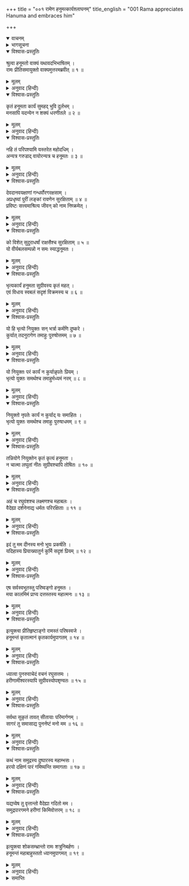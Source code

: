+++
title = "००१ रामेण हनुमत्कार्यश्लाघनम्"
title_english = "001 Rama appreciates Hanuma and embraces him"

+++
<details open><summary>वाचनम्</summary>
<div caption="श्रीराम-हरिसीताराममूर्ति-घनपाठिभ्यां वचनम्" class="audioEmbed" src="https://archive.org/download/Ramayana-recitation-Sriram-harisItArAmamUrti-Ghanapaati-v2/Kanda_6/Kanda_6_YK-001-Rama_appreciates_Hanuma_and_embraces_him.mp3"></div>
</details>

<details><summary>भागसूचना</summary>

1. हनुमान् जी की प्रशंसा करके श्रीरामका उन्हें हृदयसे लगाना और समुद्रको पार करनेके लिये चिन्तित होना
</details>

<details open><summary>विश्वास-प्रस्तुतिः</summary>

श्रुत्वा हनूमतो वाक्यं यथावदभिभाषितम् ।  
रामः प्रीतिसमायुक्तो वाक्यमुत्तरमब्रवीत् ॥ १ ॥
</details>

<details><summary>मूलम्</summary>

श्रुत्वा हनूमतो वाक्यं यथावदभिभाषितम् ।  
रामः प्रीतिसमायुक्तो वाक्यमुत्तरमब्रवीत् ॥ १ ॥
</details>

<details><summary>अनुवाद (हिन्दी)</summary>

हनुमान् जी के द्वारा यथावत् रूपसे कहे हुए इन वचनोंको सुनकर भगवान् श्रीराम बड़े प्रसन्न हुए और इस प्रकार उत्तम वचन बोले— ॥ १ ॥
</details>

<details open><summary>विश्वास-प्रस्तुतिः</summary>

कृतं हनूमता कार्यं सुमहद् भुवि दुर्लभम् ।  
मनसापि यदन्येन न शक्यं धरणीतले ॥ २ ॥
</details>

<details><summary>मूलम्</summary>

कृतं हनूमता कार्यं सुमहद् भुवि दुर्लभम् ।  
मनसापि यदन्येन न शक्यं धरणीतले ॥ २ ॥
</details>

<details><summary>अनुवाद (हिन्दी)</summary>

‘हनुमान् ने बड़ा भारी कार्य किया है । भूतलपर ऐसा कार्य होना कठिन है । इस भूमण्डलमें दूसरा कोई तो ऐसा कार्य करनेकी बात मनके द्वारा सोच भी नहीं सकता ॥ २ ॥
</details>

<details open><summary>विश्वास-प्रस्तुतिः</summary>

नहि तं परिपश्यामि यस्तरेत महोदधिम् ।  
अन्यत्र गरुडाद् वायोरन्यत्र च हनूमतः ॥ ३ ॥
</details>

<details><summary>मूलम्</summary>

नहि तं परिपश्यामि यस्तरेत महोदधिम् ।  
अन्यत्र गरुडाद् वायोरन्यत्र च हनूमतः ॥ ३ ॥
</details>

<details><summary>अनुवाद (हिन्दी)</summary>

‘गरुड़, वायु और हनुमान् को छोड़कर दूसरे किसीको मैं ऐसा नहीं देखता, जो महासागरको लाँघ सके ॥ ३ ॥
</details>

<details open><summary>विश्वास-प्रस्तुतिः</summary>

देवदानवयक्षाणां गन्धर्वोरगरक्षसाम् ।  
अप्रधृष्यां पुरीं लङ्कां रावणेन सुरक्षिताम् ॥ ४ ॥  
प्रविष्टः सत्त्वमाश्रित्य जीवन् को नाम निष्क्रमेत् ।
</details>

<details><summary>मूलम्</summary>

देवदानवयक्षाणां गन्धर्वोरगरक्षसाम् ।  
अप्रधृष्यां पुरीं लङ्कां रावणेन सुरक्षिताम् ॥ ४ ॥  
प्रविष्टः सत्त्वमाश्रित्य जीवन् को नाम निष्क्रमेत् ।
</details>

<details><summary>अनुवाद (हिन्दी)</summary>

‘देवता, दानव, यक्ष, गन्धर्व, नाग और राक्षस—इनमेंसे किसीके लिये भी जिसपर आक्रमण करना असम्भव है तथा जो रावणके द्वारा भलीभाँति सुरक्षित है, उस लङ्कापुरीमें अपने बलके भरोसे प्रवेश करके कौन वहाँसे जीवित निकल सकता है? ॥ ४ १/२ ॥
</details>

<details open><summary>विश्वास-प्रस्तुतिः</summary>

को विशेत् सुदुराधर्षां राक्षसैश्च सुरक्षिताम् ॥ ५ ॥  
यो वीर्यबलसम्पन्नो न समः स्याद्धनूमतः ।
</details>

<details><summary>मूलम्</summary>

को विशेत् सुदुराधर्षां राक्षसैश्च सुरक्षिताम् ॥ ५ ॥  
यो वीर्यबलसम्पन्नो न समः स्याद्धनूमतः ।
</details>

<details><summary>अनुवाद (हिन्दी)</summary>

‘जो हनुमान् के समान बल-पराक्रमसे सम्पन्न न हो, ऐसा कौन पुरुष राक्षसोंद्वारा सुरक्षित अत्यन्त दुर्जय लङ्कामें प्रवेश कर सकता है ॥ ५ १/२ ॥
</details>

<details open><summary>विश्वास-प्रस्तुतिः</summary>

भृत्यकार्यं हनुमता सुग्रीवस्य कृतं महत् ।  
एवं विधाय स्वबलं सदृशं विक्रमस्य च ॥ ६ ॥
</details>

<details><summary>मूलम्</summary>

भृत्यकार्यं हनुमता सुग्रीवस्य कृतं महत् ।  
एवं विधाय स्वबलं सदृशं विक्रमस्य च ॥ ६ ॥
</details>

<details><summary>अनुवाद (हिन्दी)</summary>

‘हनुमान् ने समुद्र-लङ्घन आदि कार्योंके द्वारा अपने पराक्रमके अनुरूप बल प्रकट करके एक सच्चे सेवकके योग्य सुग्रीवका बहुत बड़ा कार्य सम्पन्न किया है ॥ ६ ॥
</details>

<details open><summary>विश्वास-प्रस्तुतिः</summary>

यो हि भृत्यो नियुक्तः सन् भर्त्रा कर्मणि दुष्करे ।  
कुर्यात् तदनुरागेण तमाहुः पुरुषोत्तमम् ॥ ७ ॥
</details>

<details><summary>मूलम्</summary>

यो हि भृत्यो नियुक्तः सन् भर्त्रा कर्मणि दुष्करे ।  
कुर्यात् तदनुरागेण तमाहुः पुरुषोत्तमम् ॥ ७ ॥
</details>

<details><summary>अनुवाद (हिन्दी)</summary>

‘जो सेवक स्वामीके द्वारा किसी दुष्कर कार्यमें नियुक्त होनेपर उसे पूरा करके तदनुरूप दूसरे कार्यको भी (यदि वह मुख्य कार्यका विरोधी न हो) सम्पन्न करता है, वह सेवकोंमें उत्तम कहा गया है ॥ ७ ॥
</details>

<details open><summary>विश्वास-प्रस्तुतिः</summary>

यो नियुक्तः परं कार्यं न कुर्यान्नृपतेः प्रियम् ।  
भृत्यो युक्तः समर्थश्च तमाहुर्मध्यमं नरम् ॥ ८ ॥
</details>

<details><summary>मूलम्</summary>

यो नियुक्तः परं कार्यं न कुर्यान्नृपतेः प्रियम् ।  
भृत्यो युक्तः समर्थश्च तमाहुर्मध्यमं नरम् ॥ ८ ॥
</details>

<details><summary>अनुवाद (हिन्दी)</summary>

‘जो एक कार्यमें नियुक्त होकर योग्यता और सामर्थ्य होनेपर भी स्वामीके दूसरे प्रिय कार्यको नहीं करता (स्वामीने जितना कहा है, उतना ही करके लौट आता है) वह मध्यम श्रेणीका सेवक बताया गया है ॥
</details>

<details open><summary>विश्वास-प्रस्तुतिः</summary>

नियुक्तो नृपतेः कार्यं न कुर्याद् यः समाहितः ।  
भृत्यो युक्तः समर्थश्च तमाहुः पुरुषाधमम् ॥ ९ ॥
</details>

<details><summary>मूलम्</summary>

नियुक्तो नृपतेः कार्यं न कुर्याद् यः समाहितः ।  
भृत्यो युक्तः समर्थश्च तमाहुः पुरुषाधमम् ॥ ९ ॥
</details>

<details><summary>अनुवाद (हिन्दी)</summary>

‘जो सेवक मालिकके किसी कार्यमें नियुक्त होकर अपनेमें योग्यता और सामर्थ्यके होते हुए भी उसे सावधानीसे पूरा नहीं करता, वह अधम कोटिका कहा गया है ॥ ९ ॥
</details>

<details open><summary>विश्वास-प्रस्तुतिः</summary>

तन्नियोगे नियुक्तेन कृतं कृत्यं हनूमता ।  
न चात्मा लघुतां नीतः सुग्रीवश्चापि तोषितः ॥ १० ॥
</details>

<details><summary>मूलम्</summary>

तन्नियोगे नियुक्तेन कृतं कृत्यं हनूमता ।  
न चात्मा लघुतां नीतः सुग्रीवश्चापि तोषितः ॥ १० ॥
</details>

<details><summary>अनुवाद (हिन्दी)</summary>

‘हनुमान् ने स्वामीके एक कार्यमें नियुक्त होकर उसके साथ ही दूसरे महत्त्वपूर्ण कार्योंको भी पूरा किया, अपने गौरवमें भी कमी नहीं आने दी—अपने-आपको दूसरोंकी दृष्टिमें छोटा नहीं बनने दिया और सुग्रीवको भी पूर्णतः संतुष्ट कर दिया ॥ १० ॥
</details>

<details open><summary>विश्वास-प्रस्तुतिः</summary>

अहं च रघुवंशश्च लक्ष्मणश्च महाबलः ।  
वैदेह्या दर्शनेनाद्य धर्मतः परिरक्षिताः ॥ ११ ॥
</details>

<details><summary>मूलम्</summary>

अहं च रघुवंशश्च लक्ष्मणश्च महाबलः ।  
वैदेह्या दर्शनेनाद्य धर्मतः परिरक्षिताः ॥ ११ ॥
</details>

<details><summary>अनुवाद (हिन्दी)</summary>

‘आज हनुमान् ने विदेहनन्दिनी सीताका पता लगाकर—उन्हें अपनी आँखों देखकर धर्मके अनुसार मेरी, समस्त रघुवंशकी और महाबली लक्ष्मणकी भी रक्षा की है ॥ ११ ॥
</details>

<details open><summary>विश्वास-प्रस्तुतिः</summary>

इदं तु मम दीनस्य मनो भूयः प्रकर्षति ।  
यदिहास्य प्रियाख्यातुर्न कुर्मि सदृशं प्रियम् ॥ १२ ॥
</details>

<details><summary>मूलम्</summary>

इदं तु मम दीनस्य मनो भूयः प्रकर्षति ।  
यदिहास्य प्रियाख्यातुर्न कुर्मि सदृशं प्रियम् ॥ १२ ॥
</details>

<details><summary>अनुवाद (हिन्दी)</summary>

‘आज मेरे पास पुरस्कार देने योग्य वस्तुका अभाव है, यह बात मेरे मनमें बड़ी कसक पैदा कर रही है कि यहाँ जिसने मुझे ऐसा प्रिय संवाद सुनाया, उसका मैं कोई वैसा ही प्रिय कार्य नहीं कर पा रहा हूँ ॥ १२ ॥
</details>

<details open><summary>विश्वास-प्रस्तुतिः</summary>

एष सर्वस्वभूतस्तु परिष्वङ्गो हनूमतः ।  
मया कालमिमं प्राप्य दत्तस्तस्य महात्मनः ॥ १३ ॥
</details>

<details><summary>मूलम्</summary>

एष सर्वस्वभूतस्तु परिष्वङ्गो हनूमतः ।  
मया कालमिमं प्राप्य दत्तस्तस्य महात्मनः ॥ १३ ॥
</details>

<details><summary>अनुवाद (हिन्दी)</summary>

‘इस समय इन महात्मा हनुमान् को मैं केवल अपना प्रगाढ़ आलिङ्गन प्रदान करता हूँ, क्योंकि यही मेरा सर्वस्व है’ ॥ १३ ॥
</details>

<details open><summary>विश्वास-प्रस्तुतिः</summary>

इत्युक्त्वा प्रीतिहृष्टाङ्गो रामस्तं परिषस्वजे ।  
हनूमन्तं कृतात्मानं कृतकार्यमुपागतम् ॥ १४ ॥
</details>

<details><summary>मूलम्</summary>

इत्युक्त्वा प्रीतिहृष्टाङ्गो रामस्तं परिषस्वजे ।  
हनूमन्तं कृतात्मानं कृतकार्यमुपागतम् ॥ १४ ॥
</details>

<details><summary>अनुवाद (हिन्दी)</summary>

ऐसा कहते-कहते रघुनाथजीके अङ्ग-प्रत्यङ्ग प्रेमसे पुलकित हो गये और उन्होंने अपनी आज्ञाके पालनमें सफलता पाकर लौटे हुए पवित्रात्मा हनुमान् जी को हृदयसे लगा लिया ॥ १४ ॥
</details>

<details open><summary>विश्वास-प्रस्तुतिः</summary>

ध्यात्वा पुनरुवाचेदं वचनं रघुसत्तमः ।  
हरीणामीश्वरस्यापि सुग्रीवस्योपशृण्वतः ॥ १५ ॥
</details>

<details><summary>मूलम्</summary>

ध्यात्वा पुनरुवाचेदं वचनं रघुसत्तमः ।  
हरीणामीश्वरस्यापि सुग्रीवस्योपशृण्वतः ॥ १५ ॥
</details>

<details><summary>अनुवाद (हिन्दी)</summary>

फिर थोड़ी देरतक विचार करके रघुवंशशिरोमणि श्रीरामने वानरराज सुग्रीवको सुनाकर यह बात कही— ॥ १५ ॥
</details>

<details open><summary>विश्वास-प्रस्तुतिः</summary>

सर्वथा सुकृतं तावत् सीतायाः परिमार्गणम् ।  
सागरं तु समासाद्य पुनर्नष्टं मनो मम ॥ १६ ॥
</details>

<details><summary>मूलम्</summary>

सर्वथा सुकृतं तावत् सीतायाः परिमार्गणम् ।  
सागरं तु समासाद्य पुनर्नष्टं मनो मम ॥ १६ ॥
</details>

<details><summary>अनुवाद (हिन्दी)</summary>

‘बन्धुओ! सीताकी खोजका काम तो सुचारुरूपसे सम्पन्न हो गया; किंतु समुद्रतककी दुस्तरताका विचार करके मेरे मनका उत्साह फिर नष्ट हो गया ॥ १६ ॥
</details>

<details open><summary>विश्वास-प्रस्तुतिः</summary>

कथं नाम समुद्रस्य दुष्पारस्य महाम्भसः ।  
हरयो दक्षिणं पारं गमिष्यन्ति समागताः ॥ १७ ॥
</details>

<details><summary>मूलम्</summary>

कथं नाम समुद्रस्य दुष्पारस्य महाम्भसः ।  
हरयो दक्षिणं पारं गमिष्यन्ति समागताः ॥ १७ ॥
</details>

<details><summary>अनुवाद (हिन्दी)</summary>

‘महान् जलराशिसे परिपूर्ण समुद्रको पार करना तो बड़ा ही कठिन काम है । यहाँ एकत्र हुए ये वानर समुद्रके दक्षिण तटपर कैसे पहुँचेंगे ॥ १७ ॥
</details>

<details open><summary>विश्वास-प्रस्तुतिः</summary>

यद्यप्येष तु वृत्तान्तो वैदेह्या गदितो मम ।  
समुद्रपारगमने हरीणां किमिवोत्तरम् ॥ १८ ॥
</details>

<details><summary>मूलम्</summary>

यद्यप्येष तु वृत्तान्तो वैदेह्या गदितो मम ।  
समुद्रपारगमने हरीणां किमिवोत्तरम् ॥ १८ ॥
</details>

<details><summary>अनुवाद (हिन्दी)</summary>

‘मेरी सीताने भी यही संदेह उठाया था, जिसका वृत्तान्त अभी-अभी मुझसे कहा गया है । इन वानरोंके समुद्रके पार जानेके विषयमें जो प्रश्न खड़ा हुआ है, उसका वास्तविक उत्तर क्या है?’ ॥ १८ ॥
</details>

<details open><summary>विश्वास-प्रस्तुतिः</summary>

इत्युक्त्वा शोकसम्भ्रान्तो रामः शत्रुनिबर्हणः ।  
हनूमन्तं महाबाहुस्ततो ध्यानमुपागमत् ॥ १९ ॥
</details>

<details><summary>मूलम्</summary>

इत्युक्त्वा शोकसम्भ्रान्तो रामः शत्रुनिबर्हणः ।  
हनूमन्तं महाबाहुस्ततो ध्यानमुपागमत् ॥ १९ ॥
</details>

<details><summary>अनुवाद (हिन्दी)</summary>

हनुमान् जी से ऐसा कहकर शत्रुसूदन महाबाहु श्रीराम शोकाकुल होकर बड़ी चिन्तामें पड़ गये ॥ १९ ॥
</details>

<details><summary>समाप्तिः</summary>

इत्यार्षे श्रीमद्रामायणे वाल्मीकीये आदिकाव्ये युद्धकाण्डे प्रथमः सर्गः ॥ १ ॥  
इस प्रकार श्रीवाल्मीकिनिर्मित आर्षरामायण आदिकाव्यके युद्धकाण्डमें पहला सर्ग पूरा हुआ ॥ १ ॥
</details>

